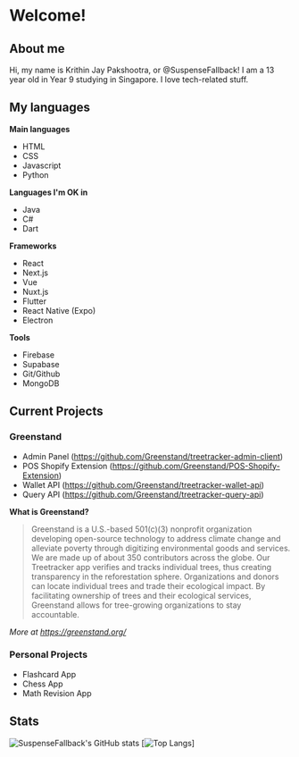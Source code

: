 # Welcome!

## About me

Hi, my name is Krithin Jay Pakshootra, or @SuspenseFallback! I am a 13 year old in Year 9 studying in Singapore. I love tech-related stuff.

## My languages

**Main languages**

- HTML
- CSS
- Javascript
- Python

**Languages I'm OK in**

- Java
- C#
- Dart

**Frameworks**

- React
- Next.js
- Vue
- Nuxt.js
- Flutter
- React Native (Expo)
- Electron

**Tools**

- Firebase
- Supabase
- Git/Github
- MongoDB

## Current Projects

### Greenstand

- Admin Panel (https://github.com/Greenstand/treetracker-admin-client)
- POS Shopify Extension (https://github.com/Greenstand/POS-Shopify-Extension)
- Wallet API (https://github.com/Greenstand/treetracker-wallet-api)
- Query API (https://github.com/Greenstand/treetracker-query-api)

**What is Greenstand?**

> Greenstand is a U.S.-based 501(c)(3) nonprofit organization developing open-source technology to address climate change and alleviate poverty through digitizing environmental goods and services. We are made up of about 350 contributors across the globe. Our Treetracker app verifies and tracks individual trees, thus creating transparency in the reforestation sphere. Organizations and donors can locate individual trees and trade their ecological impact. By facilitating ownership of trees and their ecological services, Greenstand allows for tree-growing organizations to stay accountable. 

*More at https://greenstand.org/*

### Personal Projects

- Flashcard App
- Chess App
- Math Revision App

## Stats

![SuspenseFallback's GitHub stats](https://github-readme-stats.vercel.app/api?username=suspensefallback&show_icons=true&theme=radical)
[![Top Langs](https://github-readme-stats.vercel.app/api/top-langs/?username=suspensefallback&show_icons=true&theme=radical&layout=donut)]

<!---
SuspenseFallback/SuspenseFallback is a ✨ special ✨ repository because its `README.md` (this file) appears on your GitHub profile.
You can click the Preview link to take a look at your changes.
--->
